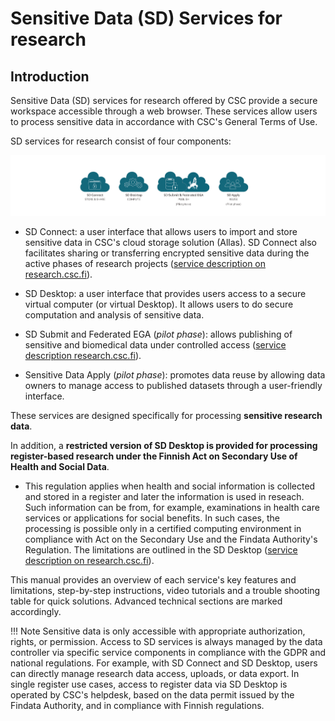 # Sensitive Data (SD) Services for research

## Introduction 

Sensitive Data (SD) services for research offered by CSC provide a secure workspace accessible through a web browser. These services allow users to process sensitive data in accordance with CSC's General Terms of Use.

SD services for research consist of four components:

[![SD-service-overview](images/introduction/icons.png)](images/introduction/icons.png)

* SD Connect: a user interface that allows users to import and store sensitive data in CSC's cloud storage solution (Allas). SD Connect also facilitates sharing or transferring encrypted sensitive data during the active phases of research projects ([service description on research.csc.fi](https://research.csc.fi/-/sd-connect)). 

* SD Desktop: a user interface that provides users access to a secure virtual computer (or virtual Desktop). It allows users to do secure computation and analysis of sensitive data. 

* SD Submit and Federated EGA (*pilot phase*): allows publishing of sensitive and biomedical data under controlled access ([service description research.csc.fi](https://research.csc.fi/-/fega)). 

* Sensitive Data Apply (*pilot phase*): promotes data reuse by allowing data owners to manage access to published datasets through a user-friendly interface.

These services are designed specifically for processing **sensitive research data**. 

In addition, a **restricted version of SD Desktop is provided for processing register-based research under the Finnish Act on Secondary Use of Health and Social Data**. 

* This regulation applies when health and social information is collected and stored in a register and later the information is used in reseach. Such information can be from, for example, examinations in health care services or applications for social benefits. In such cases, the processing is possible only in a certified computing environment in compliance with Act on the Secondary Use and the Findata Authority's Regulation. The limitations are outlined in the SD Desktop ([service description on research.csc.fi](https://research.csc.fi/-/sd-desktop)).

This manual provides an overview of each service's key features and limitations, step-by-step instructions, video tutorials and a trouble shooting table for quick solutions. Advanced technical sections are marked accordingly.

!!! Note
    Sensitive data is only accessible with appropriate authorization, rights, or permission. Access to SD services is always managed by the data controller via specific service components in compliance with the GDPR and national regulations. For example, with SD Connect and SD Desktop, users can directly manage research data access, uploads, or data export. In single register use cases, access to register data via SD Desktop is operated by CSC's helpdesk, based on the data permit issued by the Findata Authority, and in compliance with Finnish regulations. 
    


